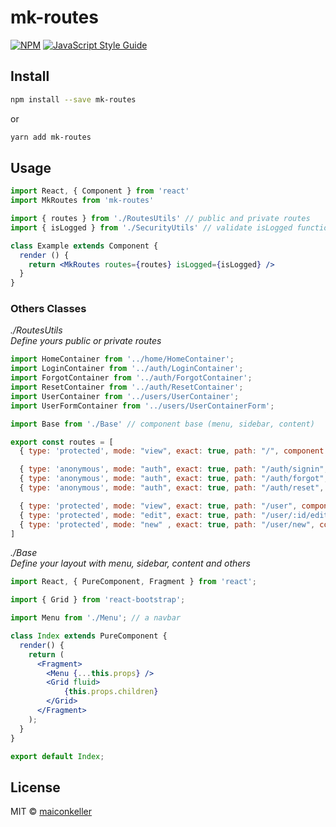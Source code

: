 # mk-routes

>

[![NPM](https://img.shields.io/npm/v/mk-routes.svg)](https://www.npmjs.com/package/mk-routes) [![JavaScript Style Guide](https://img.shields.io/badge/code_style-standard-brightgreen.svg)](https://standardjs.com)

## Install

```bash
npm install --save mk-routes
```
or
```bash
yarn add mk-routes
```

## Usage

```jsx
import React, { Component } from 'react'
import MkRoutes from 'mk-routes'

import { routes } from './RoutesUtils' // public and private routes
import { isLogged } from './SecurityUtils' // validate isLogged function with boolean return

class Example extends Component {
  render () {
    return <MkRoutes routes={routes} isLogged={isLogged} />
  }
}
```

### Others Classes

*./RoutesUtils*<br>
*Define yours public or private routes*

```jsx
import HomeContainer from '../home/HomeContainer';
import LoginContainer from '../auth/LoginContainer';
import ForgotContainer from '../auth/ForgotContainer';
import ResetContainer from '../auth/ResetContainer';
import UserContainer from '../users/UserContainer';
import UserFormContainer from '../users/UserContainerForm';

import Base from './Base' // component base (menu, sidebar, content)

export const routes = [
  { type: 'protected', mode: "view", exact: true, path: "/", component: HomeContainer, componentBase: Base },

  { type: 'anonymous', mode: "auth", exact: true, path: "/auth/signin", component: LoginContainer },
  { type: 'anonymous', mode: "auth", exact: true, path: "/auth/forgot", component: ForgotContainer },
  { type: 'anonymous', mode: "auth", exact: true, path: "/auth/reset", component: ResetContainer },

  { type: 'protected', mode: "view", exact: true, path: "/user", component: UserContainer, componentBase: Base },
  { type: 'protected', mode: "edit", exact: true, path: "/user/:id/edit", component: UserFormContainer , componentBase: Base },
  { type: 'protected', mode: "new" , exact: true, path: "/user/new", component: UserFormContaine, componentBase: Baser }
]
```

*./Base*<br>
*Define your layout with menu, sidebar, content and others*

```jsx
import React, { PureComponent, Fragment } from 'react';

import { Grid } from 'react-bootstrap';

import Menu from './Menu'; // a navbar

class Index extends PureComponent {
  render() {
    return (
      <Fragment>
        <Menu {...this.props} />
        <Grid fluid>
            {this.props.children}
        </Grid>
      </Fragment>
    );
  }
}

export default Index;
```

## License

MIT © [maiconkeller](https://github.com/maiconkeller)
